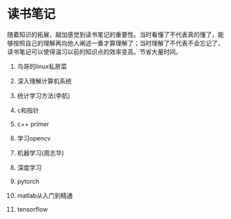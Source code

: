 # 读书笔记
随着知识的拓展，越加感觉到读书笔记的重要性。当时看懂了不代表真的懂了，能够按照自己的理解再向他人阐述一番才算理解了；当时理解了不代表不会忘记了，读书笔记可以使得温习以前的知识点的效率变高。节省大量时间。

1. 鸟哥的linux私房菜

2. 深入理解计算机系统

3. 统计学习方法(李航)

4. c和指针

5. c++ primer

6. 学习opencv

7. 机器学习(周志华)

8. 深度学习

9. pytorch

10. matlab从入门到精通

11. tensorflow
